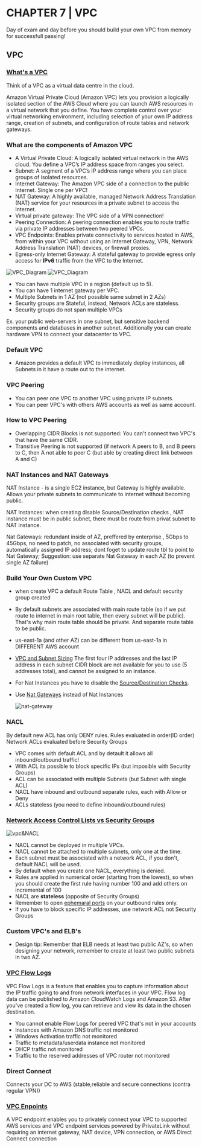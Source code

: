 # CHAPTER 7 | VPC


Day of exam and day before you should build your own VPC from memory for successfull passing!

## VPC

### [What's a VPC](https://aws.amazon.com/vpc/)

Think of a VPC as a virtual data centre in the cloud.

Amazon Virtual Private Cloud (Amazon VPC) lets you provision a logically isolated section of the AWS 
Cloud where you can launch AWS resources in a virtual network that you define. You have complete 
control over your virtual networking environment, including selection of your own IP address range, 
creation of subnets, and configuration of route tables and network gateways.

### What are the components of Amazon VPC

* A Virtual Private Cloud: A logically isolated virtual network in the AWS cloud. You define a VPC’s IP address space from ranges you select.
* Subnet: A segment of a VPC’s IP address range where you can place groups of isolated resources.
* Internet Gateway: The Amazon VPC side of a connection to the public Internet. Single one per VPC!
* NAT Gateway: A highly available, managed Network Address Translation (NAT) service for your resources in a private subnet to access the Internet.
* Virtual private gateway: The  VPC side of a VPN connection!
* Peering Connection: A peering connection enables you to route traffic via private IP addresses between two peered VPCs.
* VPC Endpoints: Enables private connectivity to services hosted in AWS, from within your VPC without using an Internet Gateway, 
VPN, Network Address Translation (NAT) devices, or firewall proxies.
* Egress-only Internet Gateway: A stateful gateway to provide egress only access for **IPv6** traffic from the VPC to the Internet.

![VPC_Diagram](https://www.mattbutton.com/images/2017/vpc-with-private-and-public-subnets.png)
![VPC_Diagram](https://neonta.com/wp-content/uploads/2017/01/vpc-diagram.png)

* You can have multiple VPC in a region (default up to 5).
* You can have 1 internet gateway per VPC.
* Multiple Subnets in 1 AZ (not possible same subnet in 2 AZs)
* Security groups are Stateful, instead, Network ACLs are stateless.
* Security groups do not span multiple VPCs

Ex. your public web-servers in one subnet, but sensitive backend components and databases in another subnet.
Additionally you can create hardware VPN to connect your datacenter to VPC.

### Default VPC

* Amazon provides a default VPC to immediately deploy instances, all Subnets in it have a route out to the internet.

### VPC Peering

* You can peer one VPC to another VPC using private IP subnets.
* You can peer VPC's with others AWS accounts as well as same account.

### How to VPC Peering

* Overlapping CIDR Blocks is not supported: You can't connect two VPC's that have the same CIDR.
* Transitive Peering is not supported (if network A peers to B, and B peers to C, then A not able to peer C 
(but able by creating direct link between A and C)



###  NAT Instances and NAT Gateways

NAT Instance - is a single EC2 instance, but Gateway is highly available.
Allows your private subnets to communicate to internet without becoming public.

NAT Instances: when creating disable Source/Destination checks , NAT instance must be in public subnet,
there must be route from privat subnet to NAT instance.

Nat Gateways: redundant inside of AZ, preffered by enterprise , 5Gbps to 45Gbps, no need to patch, no associated with security groups,
automatically assigned IP address; dont foget to update route tbl to point to Nat Gateway;
Suggestion: use separate Nat Gateway in each AZ (to prevent single AZ failure)






### Build Your Own Custom VPC


* when create VPC a default Route Table , NACL and default security group created
* By default subnets are associated with main route table (so if we put route to internet in 
main root table, then every subnet will be public). That's why main route table should be private. 
And separate route table to be public.
* us-east-1a (and other AZ) can be different from us-east-1a in DIFFERENT AWS account


* [VPC and Subnet Sizing](https://docs.aws.amazon.com/vpc/latest/userguide/VPC_Subnets.html#vpc-subnet-basics) 
The first four IP addresses and the last IP address in each subnet CIDR block are not available for you to use 
(5 addresses total), and cannot be assigned to an instance.

* For Nat Instances you have to disable the [Source/Destination Checks](https://docs.aws.amazon.com/vpc/latest/userguide/VPC_NAT_Instance.html#EIP_Disable_SrcDestCheck).
* Use [Nat Gateways](https://docs.aws.amazon.com/vpc/latest/userguide/vpc-nat-gateway.html#nat-gateway-basics) instead of Nat Instances

    ![nat-gateway](https://docs.aws.amazon.com/vpc/latest/userguide/images/nat-gateway-diagram.png)


### NACL
By default new ACL has only DENY rules.
Rules evaluated in order(ID order)
Network ACLs evaluated before Security Groups


* VPC comes with default ACL and by detault it allows all inbound/outbound traffic!
* With ACL its possible to block specific IPs (but imposible with Security Groups)
* ACL can be associated with multiple Subnets (but Subnet with single ACL)
* NACL have inbound and outbound separate rules, each with Allow or Deny
* ACLs stateless (you need to define inbound/outbound rules)



### [Network Access Control Lists vs Security Groups](https://docs.aws.amazon.com/vpc/latest/userguide/VPC_Security.html)

![vpc&NACL](https://docs.aws.amazon.com/vpc/latest/userguide/images/security-diagram.png)

* NACL cannot be deployed in multiple VPCs.
* NACL cannot be attached to multiple subnets, only one at the time.
* Each subnet must be associated with a network ACL, if you don't, default NACL will be used.
* By default when you create one NACL, everything is denied.
* Rules are applied in numerical order (starting from the lowest), so when you should create the first rule having number 100 and add others on incremental of 100
* NACL are **stateless** (opposite of Security Groups)
* Remember to open [ephemaral ports](https://docs.aws.amazon.com/vpc/latest/userguide/vpc-network-acls.html#nacl-ephemeral-ports) on your outbound rules only.
* If you have to block specific IP addresses, use network ACL not Security Groups

### Custom VPC's and ELB's

* Design tip: Remember that ELB needs at least two public AZ's, so when designing your network, remember to create at least two public subnets in two AZ.

### [VPC Flow Logs](https://docs.aws.amazon.com/vpc/latest/userguide/flow-logs.html)

VPC Flow Logs is a feature that enables you to capture information about the IP traffic going to and
 from network interfaces in your VPC. Flow log data can be published to Amazon CloudWatch Logs and Amazon S3. 
 After you've created a flow log, you can retrieve and view its data in the chosen destination.
* You cannot enable Flow Logs for peered VPC that's not in your accounts
* Instances with Amazon DNS traffic not monitored
* Windows Activation traffic not monitored
* Traffic to metadata/userdata instance not monitored
* DHCP traffic not monitored
* Traffic to the reserved addresses of VPC router not monitored


### Direct Connect
Connects your DC to AWS (stable,reliable and secure connections (contra regular VPN))


### [VPC Enpoints](https://docs.aws.amazon.com/vpc/latest/userguide/vpc-endpoints.html)

A VPC endpoint enables you to privately connect your VPC to supported AWS services and VPC endpoint 
services powered by PrivateLink without requiring an internet gateway, NAT device, VPN connection, or AWS 
Direct Connect connection
